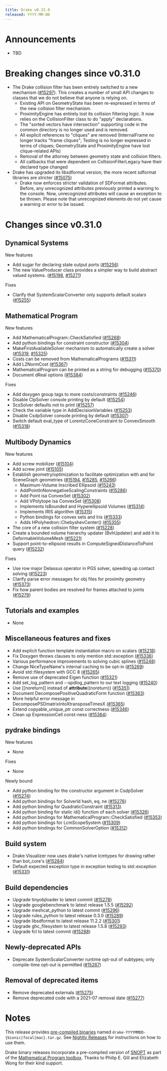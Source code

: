 ```yaml
---
title: Drake v0.32.0
released: YYYY-MM-DD
---
```


# Announcements

* TBD

# Breaking changes since v0.31.0

* The Drake collision filter has been entirely switched to a new mechanism ([#15297][_#15297]).  This creates a number of small API changes to classes that we do not believe that anyone is relying on.
  * Existing API on GeometryState has been re-expressed in terms of the new collision filter mechanism.
  * ProximityEngine has entirely lost its collision filtering logic. It now relies on the CollisionFilter class to do "apply" declarations.
  * The "sorted vectors have intersection" supporting code in the common directory is no longer used and is removed.
  * All explicit references to "cliques" are removed (InternalFrame no longer tracks "frame cliques"; Testing is no longer expressed in terms of cliques; GeometryState and ProximityEngine have lost clique-related APIs)
  * Removal of the attorney between geometry state and collision filters.
  * All callbacks that were dependent on CollisionFilterLegacy have their declared type changed
* Drake has upgraded its libsdformat version; the more recent sdformat libraries are stricter ([#15075][_#15075])
  * Drake now enforces stricter validation of SDFormat attributes. Before, any unrecognized attributes previously printed a warning to the console. Now, unrecognized attributes will cause an exception to be thrown. Please note that unrecognized elements do not yet cause a warning or error to be issued.

# Changes since v0.31.0

## Dynamical Systems

<!-- <relnotes for systems go here> -->

New features

* Add sugar for declaring state output ports ([#15256][_#15256])
* The new ValueProducer class provides a simpler way to build abstract valued systems. ([#15198][_#15198], [#15271][_#15271])

Fixes

* Clarify that SystemScalarConverter only supports default scalars ([#15255][_#15255])

## Mathematical Program

<!-- <relnotes for solvers go here> -->

New features

* Add MathematicalProgram::CheckSatisfied ([#15268][_#15268])
* Add python bindings for constraint constructor ([#15304][_#15304])
* MakeFirstAvailableSolver mechanism to automatically create a solver ([#15319][_#15319], [#15325][_#15325])
* Costs can be removed from MathematicalPrograms ([#15311][_#15311])
* Add L2NormCost ([#15367][_#15367])
* MathematicalProgram can be printed as a string for debugging ([#15370][_#15370])
* Document dReal options ([#15384][_#15384])

Fixes

* Add doxygen group tags to more costs/constraints ([#15246][_#15246])
* Disable ClpSolver console printing by default ([#15254][_#15254])
* ScsSolver defaults not to print ([#15257][_#15257])
* Check the variable type in AddDecisionVariables ([#15253][_#15253])
* Disable CsdpSolver console printing by default ([#15307][_#15307])
* Switch default eval_type of LorentzConeConstraint to ConvexSmooth ([#15318][_#15318])

## Multibody Dynamics

<!-- <relnotes for geometry,multibody go here> -->


New features

* Add screw mobilizer ([#15104][_#15104])
* Add screw joint ([#15105][_#15105])
* Establish geometry/optimization to facilitate optimization with and for SceneGraph geometries ([#15194][_#15194], [#15285][_#15285], [#15266][_#15266])
  * Maximum-Volume Inscribed Ellipsoid ([#15243][_#15243])
  * AddPointInNonnegativeScalingConstraints ([#15286][_#15286])
  * Add Point isa ConvexSet ([#15302][_#15302])
  * Add VPolytope isa ConvexSet ([#15308][_#15308])
  * Implements IsBounded and Hyperellipsoid Volumes ([#15314][_#15314])
  * Implements IRIS algorithm ([#15315][_#15315])
  * Python bindings for convex sets and Iris ([#15333][_#15333])
  * Adds HPolyhedron::ChebyshevCenter() ([#15355][_#15355])
* The core of a new collision filter system ([#15228][_#15228])
* Create a bounded volume hierarchy updater (BvhUpdater) and add it to DeformableVolumeMesh ([#15221][_#15221])
* Support point-to-ellipsoid results in ComputeSignedDistanceToPoint query ([#15232][_#15232])

Fixes

* Use row major Delassus operator in PGS solver, speeding up contact solving ([#15223][_#15223])
* Clarify parse error messages for obj files for proximity geometry ([#15373][_#15373])
* Fix how parent bodies are resolved for frames attached to joints ([#15279][_#15279])

## Tutorials and examples

<!-- <relnotes for examples,tutorials go here> -->

* None

## Miscellaneous features and fixes

<!-- <relnotes for common,math,lcm,lcmtypes,manipulation,perception go here> -->

* Add explicit function template instantiation macro on scalars ([#15218][_#15218])
* Fix Doxygen throws clauses to only mention std::exception ([#15336][_#15336])
* Various performance improvements to solving cubic splines ([#15248][_#15248])
* Change NiceTypeName's internal caching to be opt-in ([#15269][_#15269])
* Avoid std::filesystem with GCC 8 ([#15265][_#15265])
* Remove use of deprecated Eigen function ([#15321][_#15321])
* Add set_log_pattern and --spdlog_pattern to our text logging ([#15240][_#15240])
* Use [[noreturn]] instead of __attribute__((noreturn)) ([#15351][_#15351])
* Document DecomposePositiveQuadraticForm function ([#15363][_#15363])
* More helpful error message in DecomposePSDmatrixIntoXtransposeTimesX ([#15365][_#15365])
* Extend copyable_unique_ptr const correctness ([#15346][_#15346])
* Clean up ExpressionCell const-ness ([#15364][_#15364])

## pydrake bindings

<!-- <relnotes for bindings go here> -->

New features

* None

Fixes

* None

Newly bound

* Add python binding for the constructor argument in CsdpSolver ([#15274][_#15274])
* Add python bindings for SolverId hash, eq, ne ([#15276][_#15276])
* Add python binding for QuadraticConstraint ([#15313][_#15313])
* Add python binding for static id() function of each solver ([#15326][_#15326])
* Add python bindings for MathematicalProgram::CheckSatisfied ([#15353][_#15353])
* Add python bindings for LcmScopeSystem ([#15309][_#15309])
* Add python bindings for CommonSolverOption ([#15312][_#15312])

## Build system

<!-- <relnotes for cmake,doc,setup,third_party,tools go here> -->

* Drake Visualizer now uses drake's native lcmtypes for drawing rather than bot_core's ([#15284][_#15284])
* Default expected exception type in exception testing to std::exception ([#15331][_#15331])

## Build dependencies

<!-- Manually relocate any "Upgrade foo_external to latest" lines to here. -->

* Upgrade tinyobjloader to latest commit ([#15278][_#15278])
* Upgrade googlebenchmark to latest release 1.5.5 ([#15292][_#15292])
* Upgrade meshcat_python to latest commit ([#15296][_#15296])
* Upgrade rules_python to latest release 0.3.0 ([#15289][_#15289])
* Upgrade libsdformat to latest release 11.2.2 ([#15301][_#15301])
* Upgrade ghc_filesystem to latest release 1.5.8 ([#15293][_#15293])
* Upgrade fcl to latest commit ([#15288][_#15288])

## Newly-deprecated APIs


* Deprecate SystemScalarConverter runtime opt-out of subtypes; only compile-time opt-out is permitted ([#15267][_#15267])

## Removal of deprecated items

* Remove deprecated externals ([#15275][_#15275])
* Remove deprecated code with a 2021-07 removal date ([#15277][_#15277])

# Notes


This release provides [pre-compiled binaries](https://github.com/RobotLocomotion/drake/releases/tag/v0.32.0) named
``drake-YYYYMMDD-{bionic|focal|mac}.tar.gz``. See [Nightly Releases](/from_binary.html#nightly-releases) for instructions on how to use them.

Drake binary releases incorporate a pre-compiled version of [SNOPT](https://ccom.ucsd.edu/~optimizers/solvers/snopt/) as part of the
[Mathematical Program toolbox](https://drake.mit.edu/doxygen_cxx/group__solvers.html). Thanks to
Philip E. Gill and Elizabeth Wong for their kind support.

<!-- <begin issue links> -->
[_#15075]: https://github.com/RobotLocomotion/drake/pull/15075
[_#15104]: https://github.com/RobotLocomotion/drake/pull/15104
[_#15105]: https://github.com/RobotLocomotion/drake/pull/15105
[_#15194]: https://github.com/RobotLocomotion/drake/pull/15194
[_#15198]: https://github.com/RobotLocomotion/drake/pull/15198
[_#15218]: https://github.com/RobotLocomotion/drake/pull/15218
[_#15221]: https://github.com/RobotLocomotion/drake/pull/15221
[_#15223]: https://github.com/RobotLocomotion/drake/pull/15223
[_#15228]: https://github.com/RobotLocomotion/drake/pull/15228
[_#15232]: https://github.com/RobotLocomotion/drake/pull/15232
[_#15240]: https://github.com/RobotLocomotion/drake/pull/15240
[_#15243]: https://github.com/RobotLocomotion/drake/pull/15243
[_#15246]: https://github.com/RobotLocomotion/drake/pull/15246
[_#15248]: https://github.com/RobotLocomotion/drake/pull/15248
[_#15253]: https://github.com/RobotLocomotion/drake/pull/15253
[_#15254]: https://github.com/RobotLocomotion/drake/pull/15254
[_#15255]: https://github.com/RobotLocomotion/drake/pull/15255
[_#15256]: https://github.com/RobotLocomotion/drake/pull/15256
[_#15257]: https://github.com/RobotLocomotion/drake/pull/15257
[_#15265]: https://github.com/RobotLocomotion/drake/pull/15265
[_#15266]: https://github.com/RobotLocomotion/drake/pull/15266
[_#15267]: https://github.com/RobotLocomotion/drake/pull/15267
[_#15268]: https://github.com/RobotLocomotion/drake/pull/15268
[_#15269]: https://github.com/RobotLocomotion/drake/pull/15269
[_#15271]: https://github.com/RobotLocomotion/drake/pull/15271
[_#15274]: https://github.com/RobotLocomotion/drake/pull/15274
[_#15275]: https://github.com/RobotLocomotion/drake/pull/15275
[_#15276]: https://github.com/RobotLocomotion/drake/pull/15276
[_#15277]: https://github.com/RobotLocomotion/drake/pull/15277
[_#15278]: https://github.com/RobotLocomotion/drake/pull/15278
[_#15279]: https://github.com/RobotLocomotion/drake/pull/15279
[_#15284]: https://github.com/RobotLocomotion/drake/pull/15284
[_#15285]: https://github.com/RobotLocomotion/drake/pull/15285
[_#15286]: https://github.com/RobotLocomotion/drake/pull/15286
[_#15288]: https://github.com/RobotLocomotion/drake/pull/15288
[_#15289]: https://github.com/RobotLocomotion/drake/pull/15289
[_#15292]: https://github.com/RobotLocomotion/drake/pull/15292
[_#15293]: https://github.com/RobotLocomotion/drake/pull/15293
[_#15296]: https://github.com/RobotLocomotion/drake/pull/15296
[_#15297]: https://github.com/RobotLocomotion/drake/pull/15297
[_#15301]: https://github.com/RobotLocomotion/drake/pull/15301
[_#15302]: https://github.com/RobotLocomotion/drake/pull/15302
[_#15304]: https://github.com/RobotLocomotion/drake/pull/15304
[_#15307]: https://github.com/RobotLocomotion/drake/pull/15307
[_#15308]: https://github.com/RobotLocomotion/drake/pull/15308
[_#15309]: https://github.com/RobotLocomotion/drake/pull/15309
[_#15311]: https://github.com/RobotLocomotion/drake/pull/15311
[_#15312]: https://github.com/RobotLocomotion/drake/pull/15312
[_#15313]: https://github.com/RobotLocomotion/drake/pull/15313
[_#15314]: https://github.com/RobotLocomotion/drake/pull/15314
[_#15315]: https://github.com/RobotLocomotion/drake/pull/15315
[_#15318]: https://github.com/RobotLocomotion/drake/pull/15318
[_#15319]: https://github.com/RobotLocomotion/drake/pull/15319
[_#15321]: https://github.com/RobotLocomotion/drake/pull/15321
[_#15325]: https://github.com/RobotLocomotion/drake/pull/15325
[_#15326]: https://github.com/RobotLocomotion/drake/pull/15326
[_#15331]: https://github.com/RobotLocomotion/drake/pull/15331
[_#15333]: https://github.com/RobotLocomotion/drake/pull/15333
[_#15336]: https://github.com/RobotLocomotion/drake/pull/15336
[_#15346]: https://github.com/RobotLocomotion/drake/pull/15346
[_#15351]: https://github.com/RobotLocomotion/drake/pull/15351
[_#15353]: https://github.com/RobotLocomotion/drake/pull/15353
[_#15355]: https://github.com/RobotLocomotion/drake/pull/15355
[_#15363]: https://github.com/RobotLocomotion/drake/pull/15363
[_#15364]: https://github.com/RobotLocomotion/drake/pull/15364
[_#15365]: https://github.com/RobotLocomotion/drake/pull/15365
[_#15367]: https://github.com/RobotLocomotion/drake/pull/15367
[_#15370]: https://github.com/RobotLocomotion/drake/pull/15370
[_#15373]: https://github.com/RobotLocomotion/drake/pull/15373
[_#15384]: https://github.com/RobotLocomotion/drake/pull/15384
<!-- <end issue links> -->

<!--
  Current oldest_commit 248db432faa66d19e0bb24c2fe539ec5bf58ea7f (exclusive).
  Current newest_commit 41a55789685d455393477a0fd5020d9b15c13acb (inclusive).
-->
